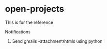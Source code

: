 # open-projects


This is for the reference 

Notifications

1) Send gmails -attachment/htmls using python 
